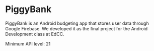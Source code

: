 # PiggyBank
PiggyBank is an Android budgeting app that stores user data through Google Firebase. We developed it as the final project for the Android Development class at EdCC.

Minimum API level: 21
